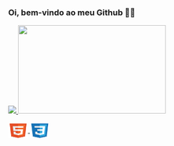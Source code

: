 ### Oi, bem-vindo ao meu Github 👨‍💻 
 <div>
   <a href="https://github.com/henrique-leandro">
   <img height="180em" src="https://github-readme-stats.vercel.app/api?username=henrique-leandro&show_icons=true&theme=dracula&include_all_commits=true&count_private=true"/>
   <img height="180em" width="300" src="https://github-readme-stats.vercel.app/api/top-langs/?username=henrique-leandro&layout=compact&langs_count=7&theme=dracula"/>
 </div>
<div style="display: inline_block"><br>
  <img align="center" alt="henrique-HTML" height="30" width="40" src="https://raw.githubusercontent.com/devicons/devicon/master/icons/html5/html5-original.svg">
  <img align="center" alt="henrique-CSS" height="30" width="40" src="https://raw.githubusercontent.com/devicons/devicon/master/icons/css3/css3-original.svg">
</div>
 <!--
**henrique-leandro/henrique-leandro** is a ✨ _special_ ✨ repository because its `README.md` (this file) appears on your GitHub profile.

Here are some ideas to get you started:

- 🔭 I’m currently working on ...
- 🌱 I’m currently learning ...
- 👯 I’m looking to collaborate on ...
- 🤔 I’m looking for help with ...
- 💬 Ask me about ...
- 📫 How to reach me: ...
- 😄 Pronouns: ...
- ⚡ Fun fact: ...
<img src=" https://upload.wikimedia.org/wikipedia/commons/3/38/HTML5_Badge.svg " width="50px">
-->

